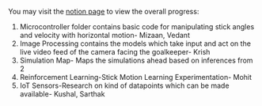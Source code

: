 You may visit the [notion page](https://www.notion.so/SAFE-BALL-03ffc625f2c54292ae7b21b13ac10459?pvs=4) to view the overall progress: 
1. Microcontroller folder contains basic code for manipulating stick angles and velocity with horizontal motion- Mizaan, Vedant
2. Image Processing contains the models which take input and act on the live video feed of the camera facing the goalkeeper- Krish
3. Simulation Map- Maps the simulations ahead based on inferences from 2
4. Reinforcement Learning-Stick Motion Learning Experimentation- Mohit
5. IoT Sensors-Research on kind of datapoints which can be made available- Kushal, Sarthak
